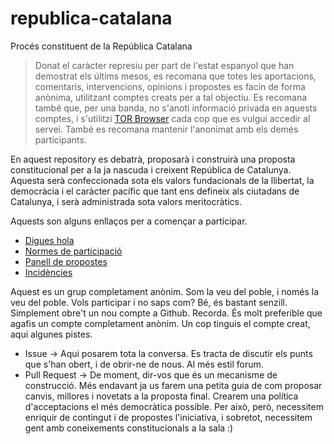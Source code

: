 # republica-catalana

Procés constituent de la República Catalana

> Donat el caràcter represiu per part de l'estat espanyol que han demostrat els últims mesos, es recomana que totes les aportacions, comentaris, intervencions, opinions i propostes es facin de forma anònima, utilitzant comptes creats per a tal objectiu. Es recomana també que, per una banda, no s'anoti informació privada en aquests comptes, i s'utilitzi [TOR Browser](https://www.torproject.org) cada cop que es vulgui accedir al servei. També es recomana mantenir l'anonimat amb els demés participants.
    
En aquest repository es debatrà, proposarà i construirà una proposta constitucional per a la ja nascuda i creixent República de Catalunya. Aquesta serà confeccionada sota els valors fundacionals de la llibertat, la democràcia i el caràcter pacífic que tant ens defineix als ciutadans de Catalunya, i serà administrada sota valors meritocràtics.

Aquests son alguns enllaços per a començar a participar.

* [Digues hola](https://github.com/constituci-os/republica-catalana/issues/1)
* [Normes de participació](https://github.com/constituci-os/republica-catalana/issues/2)
* [Panell de propostes](https://github.com/constituci-os/republica-catalana/pulls)
* [Incidències](https://github.com/constituci-os/republica-catalana/issues/3)

Aquest es un grup completament anònim. Som la veu del poble, i només la veu del poble. Vols participar i no saps com? Bé, és bastant senzill. Simplement obre't un nou compte a Github. Recorda. És molt preferible que agafis un compte completament anònim.
Un cop tinguis el compte creat, aqui algunes pistes.

- Issue -> Aqui posarem tota la conversa. Es tracta de discutir els punts que s'han obert, i de obrir-ne de nous. Al més estil forum.
- Pull Request -> De moment, dir-vos que és un mecanisme de construcció. Més endavant ja us farem una petita guia de com proposar canvis, millores i novetats a la proposta final. Crearem una política d'acceptacions el més democràtica possible. Per això, però, necessitem enriquir de contingut i de propostes l'iniciativa, i sobretot, necessitem gent amb coneixements constitucionals a la sala :)

